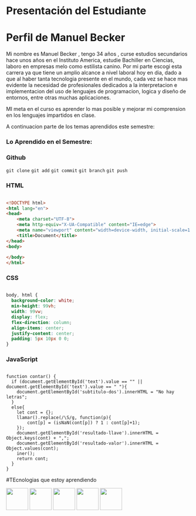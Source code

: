# Presentación del Estudiante

# Perfil de Manuel Becker







Mi nombre es Manuel Becker , tengo 34 años , curse estudios secundarios hace unos años en el Instituto America, estudie Bachiller en Ciencias, laboro en empresas melo como estilista canino.
Por mi parte escogi esta carrera ya que tiene un amplio alcance a nivel laboral hoy en dia, dado a que al haber tanta tecnologia presente en el mundo, cada vez se hace mas evidente la necesidad de profesionales dedicados a la interpretacion e implementacion del uso de lenguajes de programacion, logica y diseño de entornos, entre otras muchas aplicaciones.



MI meta en el curso es aprender lo mas posible y mejorar mi comprension en los lenguajes impartidos en clase.


A continuacion parte de los temas aprendidos este semestre:


### Lo Aprendido en el Semestre:

### Github

``git clone``
``git add``
``git commit``
``git branch``
``git push``




                                              
### HTML

```HTML

<!DOCTYPE html>
<html lang="en">
<head>
    <meta charset="UTF-8">
    <meta http-equiv="X-UA-Compatible" content="IE=edge">
    <meta name="viewport" content="width=device-width, initial-scale=1.0">
    <title>Document</title>
</head>
<body>
    
</body>
</html>
```
                                                      
### CSS

```CSS

body, html {
  background-color: white;
  min-height: 99vh;
  width: 99vw;
  display: flex;
  flex-direction: column;
  align-items: center;
  justify-content: center;
  padding: 5px 10px 0 0;
}

```

### JavaScript

```JS                                                   

function contar() {
  if (document.getElementById('text').value == "" || document.getElementById('text').value == " "){
    document.getElementById('subtitulo-dos').innerHTML = "No hay letras";
  }
  else{
    let cont = {};
    llamar().replace(/\S/g, function(p){
        cont[p] = (isNaN(cont[p]) ? 1 : cont[p]+1);
    });
    document.getElementById('resultado-llave').innerHTML = Object.keys(cont) + ",";
    document.getElementById('resultado-valor').innerHTML = Object.values(cont);
    iner();
    return cont;
  }
}

```

#TEcnologias que estoy aprendiendo

<img src="https://user-images.githubusercontent.com/104814319/206405442-21043206-19d8-42af-bd48-5ceeb15f506e.png" width=60> <img src="https://user-images.githubusercontent.com/104814319/206405426-1394a156-af88-4aa1-9591-2e022768ab82.png" width=60> <img src="https://user-images.githubusercontent.com/104814319/206405461-b47ad80e-0fe5-4c05-ac29-8840d935a274.png" width=60> <img src="https://user-images.githubusercontent.com/104814319/206405476-90502610-2828-4a73-9e4b-c41d116749cc.png" width=60> <img src="https://user-images.githubusercontent.com/104814319/206405481-8c5be62a-e2c1-4f8a-ab30-15f2b468a8bb.png" width=60>
